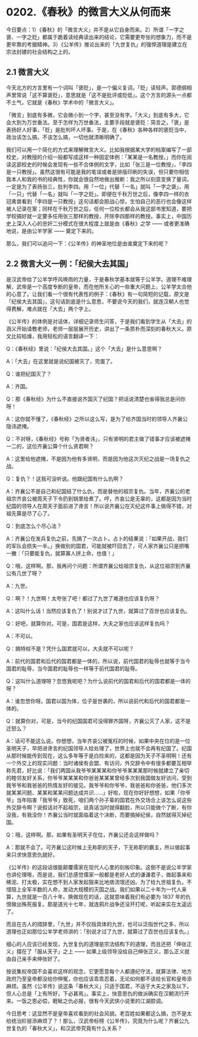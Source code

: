 # 0202.《春秋》的微言大义从何而来

今日要点：1）《春秋》的「微言大义」并不是从它自身而来。2）所谓「一字之褒、一字之贬」都属于跪着读经典读出来的结论，它需要更夸张的想象力，而不是更牢靠的考据精神。3）《公羊传》推论出来的「九世复仇」的强悍道理是建立在宗法封建的社会结构之上的。

## 2.1 微言大义

今天北方的方言里有一个词叫「褒贬」，是一个偏义复词，「贬」读轻声。郭德纲相声里常说「这不算褒贬」，意思就是「这不是批评或贬低」。这个方言的源头一点都不土气，它就是《春秋》学术中的「微言大义」。

「微言」到底有多微，它会微小到一个字，甚至没有字。「大义」到底有多大，它会大到为万世垂法。至于怎样为万世垂法，主要手段就是褒贬：简言之，「褒」是表扬好人好事，「贬」是批判坏人坏事。于是，在《春秋》各种各样的褒贬当中，政治该怎么搞，不该怎么搞，一切也就清晰明确了。

我们可以用一个简化的方式来理解微言大义。比如我根据某大学的档案编写了一部校史，对教授的介绍一般都写成这样一种固定体例：「某某是一名教授。」而你在阅读这部校史的时候会发现有一些不合体例的文字，比如「张三是一位教授」，「李四是一只教授」。虽然这很有可能是我的笔误或者是排版印刷的失误，但只要你相信我本人和我的书的经典性，你就会很自然地做出推断：我之所以刻意变换了量词，一定是为了表扬张三，批判李四。用「一位」代替「一名」就叫「一字之褒」，用「一只」代替「一名」就叫「一字之贬」。即便在千秋万世之后，像李四一样的衣冠禽兽看到「李四是一只教授」这句话都会胆战心惊，生怕自己的恶行也会像这样被人记录在案；同样在千秋万世之后，任何一位校长都会从我这部书里知道，要把学校搞好就一定要多任用张三那样的教授，开除李四那样的教授。事实上，中国历史上深入人心的忠奸二分模式在很大程度上就是由《春秋》之学 —— 或者更准确地说，是由公羊学家 —— 奠定下来的。

那么，我们可以追问一下：《公羊传》的神圣地位是由谁奠定下来的呢？

## 2.2 微言大义一例：「纪侯大去其国」

是汉武帝给了公羊学呼风唤雨的力量，于是春秋学基本就等于公羊学。道理不难理解，武帝是一个高度专断的皇帝，而在他所关心的一些重大问题上，公羊学太合他的心意了。让我们看一个很有代表性的例子：《春秋》有一句简短的记载，原文是「纪侯大去其国」，这句话到底是什么意思，不要说今天的我们，就连汉朝人也觉得费解，难点就在「大去」两个字上。

《公羊传》的体例是对话体，详细记录师生问答，于是我们看到学生从「大去」的涵义开始请教老师，老师一层层展开历史，讲出了一条质朴而深刻的春秋大义。原文比较枯燥，我用轻松的语言翻译一下：

Q：《春秋经》里说：「纪侯大去其国。」这个「大去」是什么意思啊？

A：「大去」在这里就是说纪国被灭了，完蛋了。

Q：谁把纪国灭了？

A：齐国。

Q：那《春秋经》为什么不直接说齐国灭了纪国？把话说清楚也省得我总是问你呀！

A：这你就不懂了，《春秋经》之所以这么写，是为了给齐国当时的领导人齐襄公隐讳遮掩。

Q：不对呀，《春秋经》号称「为贤者讳」，只有贤明的君主做了错事才应该被遮掩一二的，这位齐襄公算个什么贤君啊？

A：这里给他遮掩，不是因为他有多贤明，而是因为他这次灭纪之战是一场复仇之战。

Q：复仇？！这我可没听说。他跟纪国有什么仇啊？

A：齐襄公不是自己和纪国结了什么仇，而是替他的祖宗复仇。当年，齐襄公的老祖宗齐哀公被周天子下令扔到锅里给煮了。哼，齐哀公是无辜的，这都是因为当时纪国的领导人在周天子面前进了谗言！所以说齐襄公在灭纪这件事上做得不错，对祖先算是尽了心了。

Q：到底怎么个尽心法？

A：齐襄公在发兵复仇之前，先搞了一次占卜。占卜的结果说：「如果开战，我们的军队会损失一半。」换做别的国君，可能就被吓回去了，可人家齐襄公只是把嘴一撇：「只要能复仇，就算寡人拼上命，也值！」

Q：哦，这样啊。那，我再问个问题：所谓齐襄公给祖宗复仇，从这位祖宗到齐襄公有几世了呀？

A：九世。

Q：啊？！九世啊！太夸张了吧！都过了九世了难道也应该复仇呀？

A：这叫什么话！当然应该复仇了！别说才过了九世，就算过了百世也应该复仇。

Q：好吧，就算你对。可是，国君是这样，大夫之家也应该这样复仇吗？

A：不可以。

Q：搞特权不是？凭什么国君就可以，大夫就不可以呢？

A：前代的国君和后代的国君都是一体的，所以说，前代国君的耻辱也就等于当今国君的耻辱，当今国君的耻辱也一样等于前代国君的耻辱。

Q：这叫什么道理呀？忽悠我呢吧？为什么说前代的国君和后代的国君都是一体的呀？

A：谁忽悠你呀。国君以国为体，位子是世袭的，所以说前代和后代的国君都是一体的。

Q：就算你对，可是，当今的纪国国君可没得罪齐国呀，齐襄公灭了人家，这不是迁怒么？

A：话可不能这么说。你想想，当年齐哀公被冤枉的时候，如果中央在位的是一位圣明天子，早把进谗言的纪国领导人给处理了，世界上也就不会再有纪国了。纪国从那时候能传到现在，这么多年等于是白捡来的，这都是因为天子不圣明啊！还有一个外交上的现实问题：当时诸侯有会盟、有访问，外交辞令中有很多都要互相举称先君，好比说：「我们两国从我爷爷某某某和你爷爷某某某那时候就建立了亲切的睦邻友好关系，你爷爷某某某和你爸爸某某某曾经多次到我国做友好访问，受到我爷爷和我爸爸的热情友好的接见。我爷爷和你爷爷，我爸爸和你爸爸，他们多次就某某问题、某某和某某问题达成共识……」好啦，现在你好好想想，如果「你爷爷」当年陷害「我爷爷」致死，咱们两个孙子辈的国君在外交场合上该怎么说这些外交辞令啊？说假话对不起祖宗，说真话当时就得翻脸，所以只能做个了断，有你没我，有我没你！齐襄公当时就面临着这个决断，而要搞掉纪侯，自然就得灭掉纪国。

Q：哦，这样啊。那，如果有圣明天子在位，齐襄公还会这样做吗？

A：那就不会了。可齐襄公这时候上无称职的天子，下无称职的霸主，所以做起事来只求快意恩仇就好。

《公羊传》的这段话很能颠覆儒家在现代人心里的刻板印象。这倒不是说公羊学家也讲伦理哏，而是说，我们总感觉儒家一般都是老好人式的谦谦君子，做起事来和稀泥、打太极，实在想不到人家发起狠来比地痞流氓还凶。为了给九世祖复仇，不惜陪上全军半数的人命，发动大规模的灭国之战。我们如果以二十年为一代人来算，九世就是一百八十年。换做现在的话，这就意味着我们有必要为 1837 年的仇恨做出殊死报复。那是道光十七年，就连鸦片战争还没开打呢，听起来实在太遥远了。

而且在古人的措辞里，「九世」并不仅指具体的九世，也可以泛指世代之多，所以道理也正如那位公羊学老师讲的：「别说才过了九世，就算过了百世也应该复仇。」

细心的人应该已经发现，九世复仇的道理是宗法结构下的道理，而且还把「伸张正义」摆在了「服从天子」之上 —— 如果上级领导没给自己伸张正义，那么正义就由自己亲手来伸张好了。

按说集权帝国不会喜欢这样的观念，它更愿意每个人都遵纪守法，就算法律、地方政府乃至皇帝都没给你伸冤，你也应该乖乖忍着，无论如何都不该给长官和皇帝添麻烦。虽然《公羊传》说这条「春秋大义」只适于国君，不适于大夫之家及以下，但人心总是「上有所好，下必甚焉」。事实上，快意恩仇的做派确实在汉朝流行开来。一饭之恩必偿，睚眦之仇必报，很有今天武侠小说里的江湖腔调。

今日思考：这显然不是皇帝喜欢看到的社会风貌。老百姓如果都这么搞，岂不是太给统治阶层添麻烦了？！那么，汉武帝标榜《公羊传》，究竟为什么呢？齐襄公九世复仇的「春秋大义」，和汉武帝究竟有什么关系？

